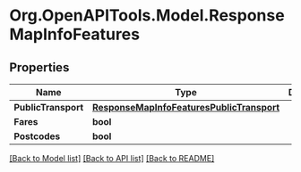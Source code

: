 # Org.OpenAPITools.Model.ResponseMapInfoFeatures

## Properties

Name | Type | Description | Notes
------------ | ------------- | ------------- | -------------
**PublicTransport** | [**ResponseMapInfoFeaturesPublicTransport**](ResponseMapInfoFeaturesPublicTransport.md) |  | [optional] 
**Fares** | **bool** |  | 
**Postcodes** | **bool** |  | 

[[Back to Model list]](../README.md#documentation-for-models) [[Back to API list]](../README.md#documentation-for-api-endpoints) [[Back to README]](../README.md)

